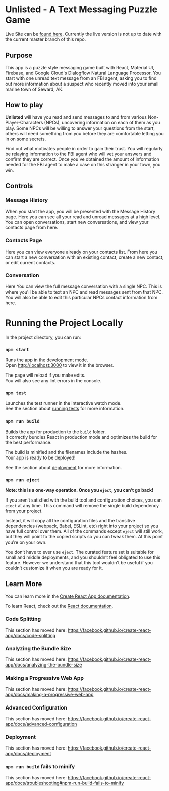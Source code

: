 # Unlisted - A Text Messaging Puzzle Game

Live Site can be [found here](https://deathbyboxes.github.io). Currently the live version is not up to date with the current master branch of this repo.

## Purpose

This app is a puzzle style messaging game built with React, Material UI, Firebase, and Google Cloud's Dialogflow Natural Language Processor. You start with one unread text message from an FBI agent, asking you to find out more information about a suspect who recently moved into your small marine town of Seward, AK.

## How to play

**Unlisted** will have you read and send messages to and from various Non-Player-Characters (NPCs), uncovering information on each of them as you play. Some NPCs will be willing to answer your questions from the start, others will need something from you before they are comfortable letting you in on some secrets.

Find out what motivates people in order to gain their trust. You will regularly be relaying information to the FBI agent who will vet your answers and confirm they are correct. Once you've obtained the amount of information needed for the FBI agent to make a case on this stranger in your town, you win.

## Controls

### Message History

When you start the app, you will be presented with the Message History page. Here you can see all your read and unread messages at a high level. You can open conversations, start new conversations, and view your contacts page from here.

### Contacts Page

Here you can view everyone already on your contacts list. From here you can start a new conversation with an existing contact, create a new contact, or edit current contacts.

### Conversation

Here You can view the full message conversation with a single NPC. This is where you'll be able to text an NPC and read messages sent from that NPC. You will also be able to edit this particular NPCs contact information from here.

# Running the Project Locally

In the project directory, you can run:

### `npm start`

Runs the app in the development mode.<br />
Open [http://localhost:3000](http://localhost:3000) to view it in the browser.

The page will reload if you make edits.<br />
You will also see any lint errors in the console.

### `npm test`

Launches the test runner in the interactive watch mode.<br />
See the section about [running tests](https://facebook.github.io/create-react-app/docs/running-tests) for more information.

### `npm run build`

Builds the app for production to the `build` folder.<br />
It correctly bundles React in production mode and optimizes the build for the best performance.

The build is minified and the filenames include the hashes.<br />
Your app is ready to be deployed!

See the section about [deployment](https://facebook.github.io/create-react-app/docs/deployment) for more information.

### `npm run eject`

**Note: this is a one-way operation. Once you `eject`, you can’t go back!**

If you aren’t satisfied with the build tool and configuration choices, you can `eject` at any time. This command will remove the single build dependency from your project.

Instead, it will copy all the configuration files and the transitive dependencies (webpack, Babel, ESLint, etc) right into your project so you have full control over them. All of the commands except `eject` will still work, but they will point to the copied scripts so you can tweak them. At this point you’re on your own.

You don’t have to ever use `eject`. The curated feature set is suitable for small and middle deployments, and you shouldn’t feel obligated to use this feature. However we understand that this tool wouldn’t be useful if you couldn’t customize it when you are ready for it.

## Learn More

You can learn more in the [Create React App documentation](https://facebook.github.io/create-react-app/docs/getting-started).

To learn React, check out the [React documentation](https://reactjs.org/).

### Code Splitting

This section has moved here: https://facebook.github.io/create-react-app/docs/code-splitting

### Analyzing the Bundle Size

This section has moved here: https://facebook.github.io/create-react-app/docs/analyzing-the-bundle-size

### Making a Progressive Web App

This section has moved here: https://facebook.github.io/create-react-app/docs/making-a-progressive-web-app

### Advanced Configuration

This section has moved here: https://facebook.github.io/create-react-app/docs/advanced-configuration

### Deployment

This section has moved here: https://facebook.github.io/create-react-app/docs/deployment

### `npm run build` fails to minify

This section has moved here: https://facebook.github.io/create-react-app/docs/troubleshooting#npm-run-build-fails-to-minify
